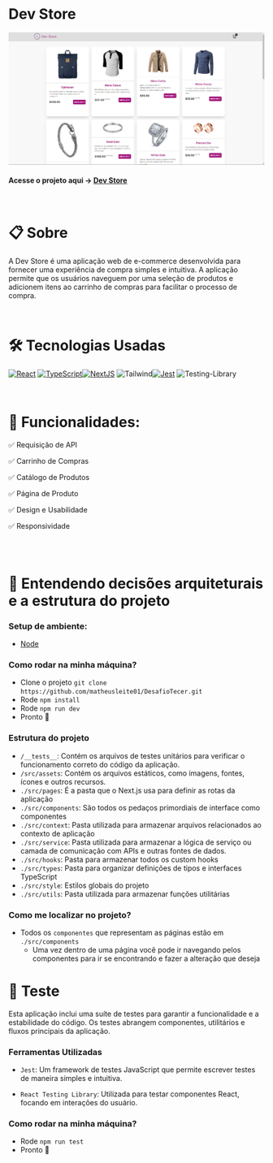 # Dev Store

![App Screenshot](public/img/ds.png)

#### Acesse o projeto aqui -> [Dev Store](https://desafio-tecer.vercel.app/)

<br>

# 📋 Sobre

A Dev Store é uma aplicação web de e-commerce desenvolvida para fornecer uma experiência de compra simples e intuitiva. A aplicação permite que os usuários naveguem por uma seleção de produtos e adicionem itens ao carrinho de compras para facilitar o processo de compra.

<br>

# 🛠 Tecnologias Usadas

[![React](https://img.shields.io/badge/React-20232A?style=for-the-badge&logo=react&logoColor=61DAFB)](https://react.dev/) [![TypeScript](https://img.shields.io/badge/typescript-%23007ACC.svg?style=for-the-badge&logo=typescript&logoColor=white)](https://www.typescriptlang.org/pt/)[![NextJS](https://img.shields.io/badge/next.js-000000?style=for-the-badge&logo=nextdotjs&logoColor=white)](https://nextjs.org/) ![Tailwind](https://img.shields.io/badge/tailwindcss-%2338B2AC.svg?style=for-the-badge&logo=tailwind-css&logoColor=white)[![Jest](https://img.shields.io/badge/Jest-C21325?style=for-the-badge&logo=jest&logoColor=white)](https://jestjs.io/pt-BR/) ![Testing-Library](https://img.shields.io/badge/-TestingLibrary-%23E33332?style=for-the-badge&logo=testing-library&logoColor=white)

<br>

# 🔮 Funcionalidades:

✅ Requisição de API

✅ Carrinho de Compras

✅ Catálogo de Produtos

✅ Página de Produto

✅ Design e Usabilidade

✅ Responsividade

<br>

<br>

# 🔧 Entendendo decisões arquiteturais e a estrutura do projeto

### Setup de ambiente:

- [Node](https://nodejs.org/en)

### Como rodar na minha máquina?

- Clone o projeto `git clone https://github.com/matheusleite01/DesafioTecer.git`
- Rode `npm install`
- Rode `npm run dev`
- Pronto 🎉

### Estrutura do projeto


- `/__tests__`: Contém os arquivos de testes unitários para verificar o funcionamento correto do código da aplicação.
- `/src/assets`: Contém os arquivos estáticos, como imagens, fontes, ícones e outros recursos.
- `./src/pages`: É a pasta que o Next.js usa para definir as rotas da aplicação
- `./src/components`: São todos os pedaços primordiais de interface como componentes
- `./src/context`: Pasta utilizada para armazenar arquivos relacionados ao contexto de aplicação
- `./src/service`: Pasta utilizada para armazenar a lógica de serviço ou camada de comunicação com APIs e outras fontes de dados.
- `./src/hooks`: Pasta para armazenar todos os custom hooks
- `./src/types`: Pasta para organizar definições de tipos e interfaces TypeScript
- `./src/style`: Estilos globais do projeto
- `./src/utils`: Pasta utilizada para armazenar funções utilitárias 

### Como me localizar no projeto?

- Todos os `componentes` que representam as páginas estão em `./src/components`
  - Uma vez dentro de uma página você pode ir navegando pelos componentes para ir se encontrando e fazer a alteração que deseja

# 📌 Teste 
Esta aplicação inclui uma suíte de testes para garantir a funcionalidade e a estabilidade do código. Os testes abrangem componentes, utilitários e fluxos principais da aplicação.

### Ferramentas Utilizadas

- `Jest`: Um framework de testes JavaScript que permite escrever testes de maneira simples e intuitiva.

- `React Testing Library`: Utilizada para testar componentes React, focando em interações do usuário.

### Como rodar na minha máquina?

- Rode `npm run test`
- Pronto 🎉